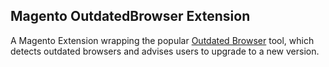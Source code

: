 Magento OutdatedBrowser Extension
---------------------------------

A Magento Extension wrapping the popular [Outdated Browser](https://github.com/burocratik/outdated-browser) tool, which detects outdated browsers and advises users to upgrade to a new version.

